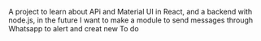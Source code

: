 A project to learn about APi and Material UI in React, and a backend with node.js, in the future I want to make a module to send messages through Whatsapp to alert and creat new To do 
